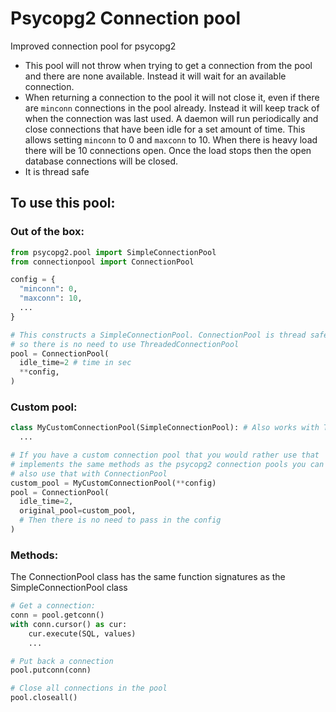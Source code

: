 # Psycopg2 Connection pool
Improved connection pool for psycopg2

- This pool will not throw when trying to get a connection from the pool and
  there are none available. Instead it will wait for an available connection.
- When returning a connection to the pool it will not close it, even if there
  are `minconn` connections in the pool already. Instead it will keep track of
  when the connection was last used. A daemon will run periodically and close
  connections that have been idle for a set amount of time. This allows setting
  `minconn` to 0 and `maxconn` to 10. When there is heavy load there will be 10
  connections open. Once the load stops then the open database connections will
  be closed.
- It is thread safe

## To use this pool:
### Out of the box:
```python
from psycopg2.pool import SimpleConnectionPool
from connectionpool import ConnectionPool

config = {
  "minconn": 0,
  "maxconn": 10,
  ...
}

# This constructs a SimpleConnectionPool. ConnectionPool is thread safe
# so there is no need to use ThreadedConnectionPool
pool = ConnectionPool(
  idle_time=2 # time in sec
  **config,
)
```

### Custom pool:
```python
class MyCustomConnectionPool(SimpleConnectionPool): # Also works with Threaded
  ...

# If you have a custom connection pool that you would rather use that
# implements the same methods as the psycopg2 connection pools you can
# also use that with ConnectionPool
custom_pool = MyCustomConnectionPool(**config)
pool = ConnectionPool(
  idle_time=2,
  original_pool=custom_pool,
  # Then there is no need to pass in the config
)
```

### Methods:
The ConnectionPool class has the same function signatures as the
SimpleConnectionPool class

```python
# Get a connection:
conn = pool.getconn()
with conn.cursor() as cur:
    cur.execute(SQL, values)
    ...

# Put back a connection
pool.putconn(conn)

# Close all connections in the pool
pool.closeall()
```